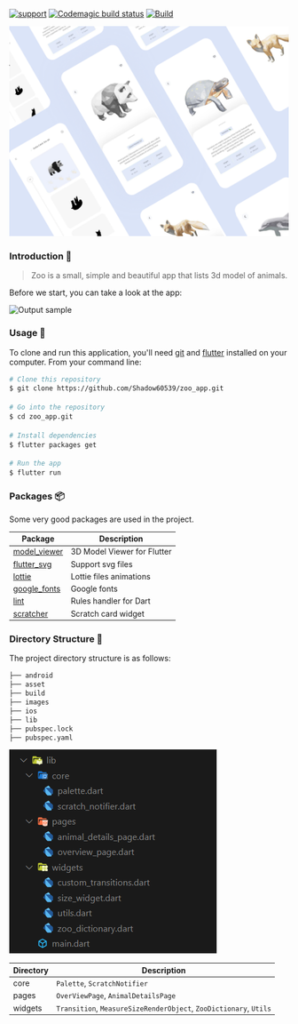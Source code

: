 
[![support](https://img.shields.io/badge/plateform-flutter%7Candroid%20studio-9cf?style=flat&logo=appveyor)](https://github.com/Shadow60539/zoo_app)
[![Codemagic build status](https://api.codemagic.io/apps/60c09ae29415820f86e53a95/60c09ae29415820f86e53a94/status_badge.svg)](https://codemagic.io/apps/60c09ae29415820f86e53a95/60c09ae29415820f86e53a94/latest_build)
[![Build](https://github.com/Shadow60539/zoo_app/actions/workflows/build.yml/badge.svg?style=flat&logo=appveyor)](https://github.com/Shadow60539/zoo_app/actions/workflows/build.yml)

![lib](images/poster.png)



### Introduction 🐼

> Zoo
is a small, simple and beautiful app that lists 3d model of animals.

Before we start, you can take a look at the app:

![Output sample](images/demo.gif)




### Usage 🎨

To clone and run this application, you'll need [git](https://git-scm.com) and [flutter](https://flutter.dev/docs/get-started/install) installed on your computer. From your command line:

```bash
# Clone this repository
$ git clone https://github.com/Shadow60539/zoo_app.git

# Go into the repository
$ cd zoo_app.git

# Install dependencies
$ flutter packages get

# Run the app
$ flutter run
```


### Packages 📦


Some very good packages are used in the project.



Package | Description
---|---
[model_viewer](https://pub.flutter-io.cn/packages/model_viewer) | 3D Model Viewer for Flutter
[flutter_svg](https://pub.flutter-io.cn/packages/flutter_svg) | Support svg files
[lottie](https://pub.flutter-io.cn/packages/lottie) | Lottie files animations
[google_fonts](https://pub.flutter-io.cn/packages/google_fonts) | Google fonts 
[lint](https://pub.flutter-io.cn/packages/lint) | Rules handler for Dart
[scratcher](https://pub.flutter-io.cn/packages/scratcher) | Scratch card widget

### Directory Structure 🏢

The project directory structure is as follows:

```
├── android
├── asset
├── build
├── images
├── ios
├── lib
├── pubspec.lock
├── pubspec.yaml

```

![lib](images/lib.png)



Directory | Description
---|---
core | `Palette`, `ScratchNotifier`
pages | `OverViewPage`, `AnimalDetailsPage`
widgets | `Transition`, `MeasureSizeRenderObject`, `ZooDictionary`, `Utils`
